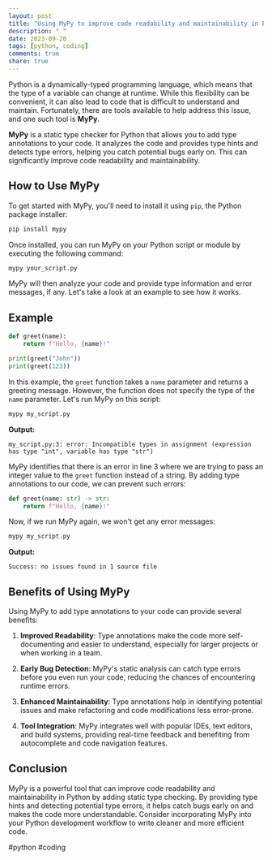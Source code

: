 ```yaml
---
layout: post
title: "Using MyPy to improve code readability and maintainability in Python"
description: " "
date: 2023-09-20
tags: [python, coding]
comments: true
share: true
---
```


Python is a dynamically-typed programming language, which means that the type of a variable can change at runtime. While this flexibility can be convenient, it can also lead to code that is difficult to understand and maintain. Fortunately, there are tools available to help address this issue, and one such tool is **MyPy**.

**MyPy** is a static type checker for Python that allows you to add type annotations to your code. It analyzes the code and provides type hints and detects type errors, helping you catch potential bugs early on. This can significantly improve code readability and maintainability.

## How to Use MyPy

To get started with MyPy, you'll need to install it using `pip`, the Python package installer:

```python
pip install mypy
```

Once installed, you can run MyPy on your Python script or module by executing the following command:

```python
mypy your_script.py
```

MyPy will then analyze your code and provide type information and error messages, if any. Let's take a look at an example to see how it works.

## Example

```python
def greet(name):
    return f"Hello, {name}!"

print(greet("John"))
print(greet(123))
```

In this example, the `greet` function takes a `name` parameter and returns a greeting message. However, the function does not specify the type of the `name` parameter. Let's run MyPy on this script:

```python
mypy my_script.py
```

**Output:**

```
my_script.py:3: error: Incompatible types in assignment (expression has type "int", variable has type "str")
```

MyPy identifies that there is an error in line 3 where we are trying to pass an integer value to the `greet` function instead of a string. By adding type annotations to our code, we can prevent such errors:

```python
def greet(name: str) -> str:
    return f"Hello, {name}!"
```

Now, if we run MyPy again, we won't get any error messages:

```python
mypy my_script.py
```

**Output:**

```
Success: no issues found in 1 source file
```

## Benefits of Using MyPy

Using MyPy to add type annotations to your code can provide several benefits:

1. **Improved Readability**: Type annotations make the code more self-documenting and easier to understand, especially for larger projects or when working in a team.

2. **Early Bug Detection**: MyPy's static analysis can catch type errors before you even run your code, reducing the chances of encountering runtime errors.

3. **Enhanced Maintainability**: Type annotations help in identifying potential issues and make refactoring and code modifications less error-prone.

4. **Tool Integration**: MyPy integrates well with popular IDEs, text editors, and build systems, providing real-time feedback and benefiting from autocomplete and code navigation features.

## Conclusion

MyPy is a powerful tool that can improve code readability and maintainability in Python by adding static type checking. By providing type hints and detecting potential type errors, it helps catch bugs early on and makes the code more understandable. Consider incorporating MyPy into your Python development workflow to write cleaner and more efficient code.

#python #coding